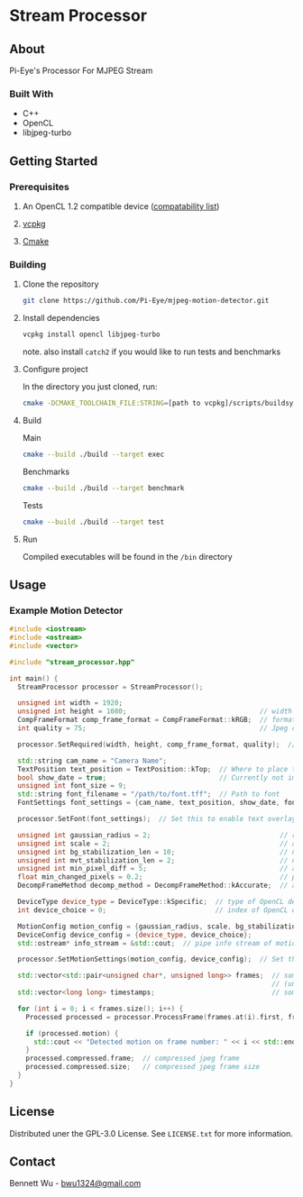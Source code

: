 # Stream Processor

## About

Pi-Eye's Processor For MJPEG Stream
### Built With

* C++
* OpenCL
* libjpeg-turbo

## Getting Started

### Prerequisites

1. An OpenCL 1.2 compatible device ([compatability list](https://www.khronos.org/conformance/adopters/conformant-products/opencl))

2. [vcpkg](https://vcpkg.io/en/index.html)

3. [Cmake](https://cmake.org/)

### Building

1. Clone the repository
    ```sh
    git clone https://github.com/Pi-Eye/mjpeg-motion-detector.git
    ```

2. Install dependencies
    ```sh
    vcpkg install opencl libjpeg-turbo
    ```

    note. also install `catch2` if you would like to run tests and benchmarks

3. Configure project

    In the directory you just cloned, run:
    ```sh
    cmake -DCMAKE_TOOLCHAIN_FILE:STRING=[path to vcpkg]/scripts/buildsystems/vcpkg.cmake -S. -B./build
    ```

4. Build

    Main
    ```sh
    cmake --build ./build --target exec
    ```
    Benchmarks
    ```sh
    cmake --build ./build --target benchmark
    ```
    Tests
    ```sh
    cmake --build ./build --target test
    ```

5. Run
  
    Compiled executables will be found in the `/bin` directory

## Usage

### Example Motion Detector

```cpp
#include <iostream>
#include <ostream>
#include <vector>

#include "stream_processor.hpp"

int main() {
  StreamProcessor processor = StreamProcessor();

  unsigned int width = 1920;
  unsigned int height = 1080;                                 // width and height of incoming jpeg frames (acceptable values: > 0)
  CompFrameFormat comp_frame_format = CompFrameFormat::kRGB;  // format to decompress frames into (acceptable values: kRGB, kGray)
  int quality = 75;                                           // Jpeg compression quality

  processor.SetRequired(width, height, comp_frame_format, quality);  // These setting are required to run

  std::string cam_name = "Camera Name";
  TextPosition text_position = TextPosition::kTop;  // Where to place text overlay kTop or kBottom
  bool show_date = true;                            // Currently not implemented
  unsigned int font_size = 9;
  std::string font_filename = "/path/to/font.tff";  // Path to font
  FontSettings font_settings = {cam_name, text_position, show_date, font_size, font_filename};

  processor.SetFont(font_settings);  // Set this to enable text overlay

  unsigned int gaussian_radius = 2;                                // radius of gaussian blur (0 means no blur) (acceptable values: > 0)
  unsigned int scale = 2;                                          // amount to scale frame down by to save on computation (acceptable values: > 0)
  unsigned int bg_stabilization_len = 10;                          // number of frames to average to form background frame (acceptable values: > 0)
  unsigned int mvt_stabilization_len = 2;                          // number of frames to average to form movement frame (acceptable values: > 0)
  unsigned int min_pixel_diff = 5;                                 // amount pixels need to be different by to be considered different (acceptable values: >= 0)
  float min_changed_pixels = 0.2;                                  // percentage of pixels that need to be different to be considered motion (acceptable values: 0.0 - 1.0)
  DecompFrameMethod decomp_method = DecompFrameMethod::kAccurate;  // algorithm to use to decompress jpeg (acceptable values: kAccurate, kFast)

  DeviceType device_type = DeviceType::kSpecific;  // type of OpenCL device to select (acceptable values: kCPU, kGPU, kSpecific)
  int device_choice = 0;                           // index of OpenCL device to use (acceptable values: >=0)

  MotionConfig motion_config = {gaussian_radius, scale, bg_stabilization_len, mvt_stabilization_len, min_pixel_diff, min_changed_pixels};
  DeviceConfig device_config = {device_type, device_choice};
  std::ostream* info_stream = &std::cout;  // pipe info stream of motion detector to cout

  processor.SetMotionSettings(motion_config, device_config);  // Set this to enable motion detection

  std::vector<std::pair<unsigned char*, unsigned long>> frames;  // some group of jpeg frames to detect motion on
                                                                 // (unsigned char* - frame, unsigned long - size of jpeg frame buffer)
  std::vector<long long> timestamps;                             // some group of frame timestamps (used to generate text overlay message)

  for (int i = 0; i < frames.size(); i++) {
    Processed processed = processor.ProcessFrame(frames.at(i).first, frames.at(i).second, timestamps.at(i));  // Process given frame

    if (processed.motion) {
      std::cout << "Detected motion on frame number: " << i << std::endl;
    }
    processed.compressed.frame;  // compressed jpeg frame
    processed.compressed.size;   // compressed jpeg frame size
  }
}
```


## License

Distributed uner the GPL-3.0 License. See `LICENSE.txt` for more information.

## Contact

Bennett Wu - bwu1324@gmail.com